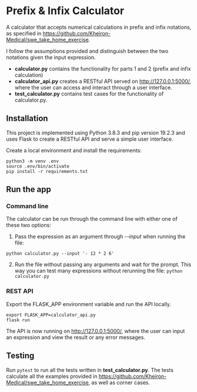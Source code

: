# Prefix & Infix Calculator

A calculator that accepts numerical calculations in prefix and infix notations,
as specified in https://github.com/Kheiron-Medical/swe_take_home_exercise.

I follow the assumptions provided and distinguish between the two notations given the input expression.

* **calculator.py** contains the functionality for parts 1 and 2 (prefix and infix calculation)
* **calculator_api.py** creates a RESTful API served on http://127.0.0.1:5000/, where the user can access and interact through a user interface.
* **test_calculator.py** contains test cases for the functionality of calculator.py.


## Installation
This project is implemented using Python 3.8.3 and pip version 19.2.3 and uses Flask to
create a RESTful API and serve a simple user interface.

Create a local environment and install the requirements:

```
python3 -m venv .env
source .env/bin/activate
pip install -r requirements.txt
```

## Run the app

### Command line
The calculator can be run through the command line with either one of these two options:

1. Pass the expression as an argument through *--input* when running the file:

```python calculator.py --input '- 12 * 2 6'```

2. Run the file without passing any arguments and wait for the prompt. This way you can test many expressions
without rerunning the file: ```python calculator.py```


### REST API
Export the FLASK_APP environment variable and run the API locally.
```
export FLASK_APP=calculator_api.py
flask run
```

The API is now running on http://127.0.0.1:5000/, where the user can input an expression and view the result or any error messages.

## Testing
Run ```pytest``` to run all the tests written in **test_calculator.py**. The tests calculate all the examples provided in
https://github.com/Kheiron-Medical/swe_take_home_exercise, as well as corner cases.
